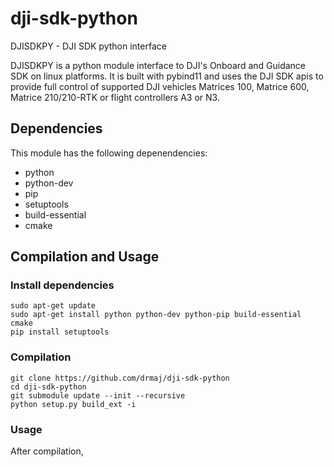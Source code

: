 # dji-sdk-python
DJISDKPY - DJI SDK python interface

DJISDKPY is a python module interface to DJI's Onboard and Guidance SDK on linux platforms. It is built with pybind11 and uses the DJI SDK
apis to provide full control of supported DJI vehicles Matrices 100, Matrice 600, Matrice 210/210-RTK or flight
controllers A3 or N3.

## Dependencies

This module has the following depenendencies:

* python
* python-dev
* pip
* setuptools
* build-essential
* cmake

## Compilation and Usage

### Install dependencies

```
sudo apt-get update
sudo apt-get install python python-dev python-pip build-essential cmake
pip install setuptools

```

### Compilation

```
git clone https://github.com/drmaj/dji-sdk-python
cd dji-sdk-python
git submodule update --init --recursive
python setup.py build_ext -i

```

### Usage

After compilation, 
